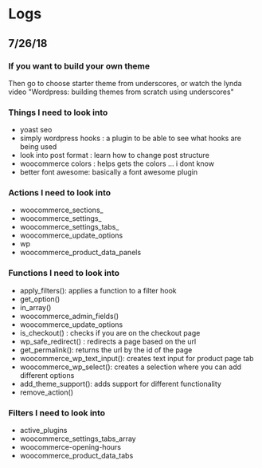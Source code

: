 # Logs

## 7/26/18

### If you want to build your own theme

Then go to choose starter theme from underscores, 
or watch the lynda video "Wordpress: building themes from scratch using underscores"

### Things I need to look into 
- yoast seo
- simply wordpress hooks : a plugin to be able to see what hooks are being used
- look into post format : learn how to change post structure 
- woocommerce colors : helps gets the colors ... i dont know
- better font awesome: basically  a font awesome plugin


### Actions I need to look into
- woocommerce_sections_
- woocommerce_settings_
- woocommerce_settings_tabs_
- woocommerce_update_options
- wp
- woocommerce_product_data_panels

### Functions I need to look into
- apply_filters(): applies a function to a filter hook
- get_option()
- in_array()
-  woocommerce_admin_fields()
- woocommerce_update_options
- is_checkout() : checks if you are on the checkout page
- wp_safe_redirect() : redirects a page based on the url
- get_permalink(): returns the url by the id of the page
- woocommerce_wp_text_input(): creates text input for product page tab
- woocommerce_wp_select(): creates a selection where you can add different options
- add_theme_support(): adds support for different functionality  
- remove_action()



### Filters I need to look into
- active_plugins
- woocommerce_settings_tabs_array
- woocommerce-opening-hours
- woocommerce_product_data_tabs


